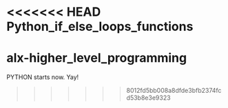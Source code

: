 <<<<<<< HEAD
Python_if_else_loops_functions
=======
# alx-higher_level_programming
PYTHON starts now. Yay!
>>>>>>> 8012fd5bb008a8dfde3bfb2374fcd53b8e3e9323
